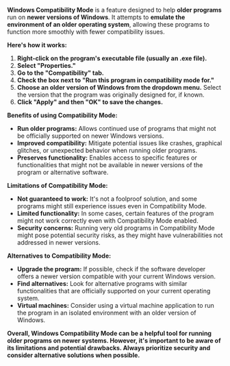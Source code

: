 **Windows Compatibility Mode** is a feature designed to help **older programs** run on **newer versions of Windows**. It attempts to **emulate the environment of an older operating system**, allowing these programs to function more smoothly with fewer compatibility issues.

**Here's how it works:**

1. **Right-click on the program's executable file (usually an .exe file).**
2. **Select "Properties."**
3. **Go to the "Compatibility" tab.**
4. **Check the box next to "Run this program in compatibility mode for."**
5. **Choose an older version of Windows from the dropdown menu.** Select the version that the program was originally designed for, if known.
6. **Click "Apply" and then "OK" to save the changes.**

**Benefits of using Compatibility Mode:**

- **Run older programs:** Allows continued use of programs that might not be officially supported on newer Windows versions.
- **Improved compatibility:** Mitigate potential issues like crashes, graphical glitches, or unexpected behavior when running older programs.
- **Preserves functionality:** Enables access to specific features or functionalities that might not be available in newer versions of the program or alternative software.

**Limitations of Compatibility Mode:**

- **Not guaranteed to work:** It's not a foolproof solution, and some programs might still experience issues even in Compatibility Mode.
- **Limited functionality:** In some cases, certain features of the program might not work correctly even with Compatibility Mode enabled.
- **Security concerns:** Running very old programs in Compatibility Mode might pose potential security risks, as they might have vulnerabilities not addressed in newer versions.

**Alternatives to Compatibility Mode:**

- **Upgrade the program:** If possible, check if the software developer offers a newer version compatible with your current Windows version.
- **Find alternatives:** Look for alternative programs with similar functionalities that are officially supported on your current operating system.
- **Virtual machines:** Consider using a virtual machine application to run the program in an isolated environment with an older version of Windows.

**Overall, Windows Compatibility Mode can be a helpful tool for running older programs on newer systems. However, it's important to be aware of its limitations and potential drawbacks. Always prioritize security and consider alternative solutions when possible.**